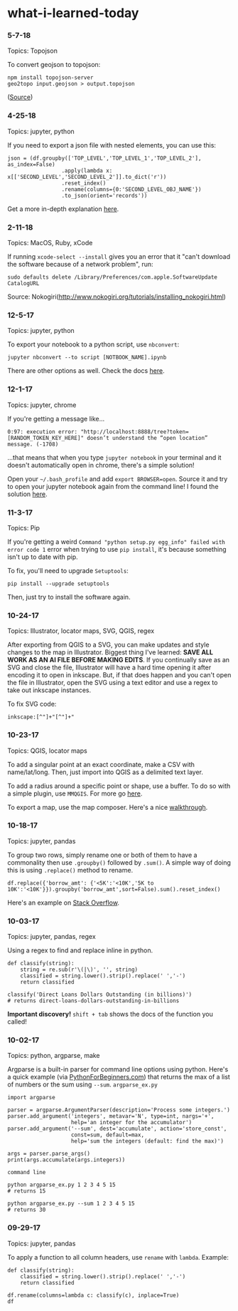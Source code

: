 # what-i-learned-today

### 5-7-18
Topics: Topojson

To convert geojson to topojson:

```
npm install topojson-server
geo2topo input.geojson > output.topojson
```

([Source](https://gis.stackexchange.com/questions/45138/convert-geojson-to-topojson?utm_medium=organic&utm_source=google_rich_qa&utm_campaign=google_rich_qa))

### 4-25-18
Topics: jupyter, python

If you need to export a json file with nested elements, you can use this:

```
json = (df.groupby(['TOP_LEVEL','TOP_LEVEL_1','TOP_LEVEL_2'], as_index=False)
                 .apply(lambda x: x[['SECOND_LEVEL','SECOND_LEVEL_2']].to_dict('r'))
                 .reset_index()
                 .rename(columns={0:'SECOND_LEVEL_OBJ_NAME'})
                 .to_json(orient='records'))
```

Get a more in-depth explanation [here](https://stackoverflow.com/questions/40470954/convert-pandas-dataframe-to-nested-json?utm_medium=organic&utm_source=google_rich_qa&utm_campaign=google_rich_qa).

### 2-11-18
Topics: MacOS, Ruby, xCode

If running `xcode-select --install` gives you an error that it "can't download the software because of a network problem", run:

```
sudo defaults delete /Library/Preferences/com.apple.SoftwareUpdate CatalogURL
```

Source: Nokogiri(http://www.nokogiri.org/tutorials/installing_nokogiri.html)

### 12-5-17
Topics: jupyter, python

To export your notebook to a python script, use `nbconvert`:

```
jupyter nbconvert --to script [NOTBOOK_NAME].ipynb
```

There are other options as well. Check the docs [here](http://nbconvert.readthedocs.io/en/stable/usage.html#).

### 12-1-17
Topics: jupyter, chrome

If you're getting a message like...

```
0:97: execution error: "http://localhost:8888/tree?token=[RANDOM_TOKEN_KEY_HERE]" doesn’t understand the “open location” message. (-1708)
```

...that means that when you type `jupyter notebook` in your terminal and it doesn't automatically open in chrome, there's a simple solution!

Open your `~/.bash_profile` and add `export BROWSER=open`. Source it and try to open your jupyter notebook again from the command line! I found the solution [here](https://github.com/conda/conda/issues/5408).

### 11-3-17
Topics: Pip

If you're getting a weird `Command "python setup.py egg_info" failed with error code 1` error when trying to use `pip install`, it's because something isn't up to date with pip.

To fix, you'll need to upgrade `Setuptools`:
```
pip install --upgrade setuptools
```

Then, just try to install the software again.

### 10-24-17
Topics: Illustrator, locator maps, SVG, QGIS, regex

After exporting from QGIS to a SVG, you can make updates and style changes to the map in Illustrator. Biggest thing I've learned: **SAVE ALL WORK AS AN AI FILE BEFORE MAKING EDITS**. If you continually save as an SVG and close the file, Illustrator will have a hard time opening it after encoding it to open in inkscape. But, if that does happen and you can't open the file in Illustrator, open the SVG using a text editor and use a regex to take out inkscape instances.

To fix SVG code:
```
inkscape:[^"]+"[^"]+"
```

### 10-23-17
Topics: QGIS, locator maps

To add a singular point at an exact coordinate, make a CSV with name/lat/long. Then, just import into QGIS as a delimited text layer.

To add a radius around a specific point or shape, use a buffer. To do so with a simple plugin, use `MMQGIS`. For more go [here](https://gis.stackexchange.com/questions/29509/how-to-draw-a-circle-with-a-set-radius).

To export a map, use the map composer. Here's a nice [walkthrough](http://docs.qgis.org/2.0/da/docs/training_manual/map_composer/map_composer.html).

### 10-18-17
Topics: jupyter, pandas

To group two rows, simply rename one or both of them to have a commonality then use `.groupby()` followed by `.sum()`. A simple way of doing this is using `.replace()` method to rename.

```
df.replace({'borrow_amt': {'<5K':'<10K','5K to 10K':'<10K'}}).groupby('borrow_amt',sort=False).sum().reset_index()
```

Here's an example on [Stack Overflow](https://stackoverflow.com/questions/37947479/pandas-sum-two-rows-of-dataframe-without-rearranging-dataframe).

### 10-03-17
Topics: jupyter, pandas, regex

Using a regex to find and replace inline in python.
```
def classify(string):
    string = re.sub(r'\(|\)', '', string)
    classified = string.lower().strip().replace(' ','-')
    return classified

classify('Direct Loans Dollars Outstanding (in billions)')
# returns direct-loans-dollars-outstanding-in-billions
```

**Important discovery!**
`shift + tab` shows the docs of the function you called!

### 10-02-17
Topics: python, argparse, make

Argparse is a built-in parser for command line options using python. Here's a quick example (via [PythonForBeginners.com](http://www.pythonforbeginners.com/argparse/argparse-tutorial)) that returns the max of a list of numbers or the sum using `--sum`.
`argparse_ex.py`
```
import argparse

parser = argparse.ArgumentParser(description='Process some integers.')
parser.add_argument('integers', metavar='N', type=int, nargs='+',
                    help='an integer for the accumulator')
parser.add_argument('--sum', dest='accumulate', action='store_const',
                    const=sum, default=max,
                    help='sum the integers (default: find the max)')

args = parser.parse_args()
print(args.accumulate(args.integers))
```

`command line`
```
python argparse_ex.py 1 2 3 4 5 15
# returns 15

python argparse_ex.py --sum 1 2 3 4 5 15
# returns 30
```

### 09-29-17
Topics: jupyter, pandas

To apply a function to all column headers, use `rename` with `lambda`.
Example:
```
def classify(string):
    classified = string.lower().strip().replace(' ','-')
    return classified

df.rename(columns=lambda c: classify(c), inplace=True)
df
```
